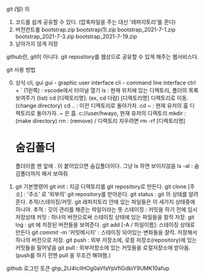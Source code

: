 git (털) 의 
1. 코드를 쉽게 공유할 수 있다. (압축파일을 주는 대신 '레퍼지토리'를 준다)
2. 버전컨트롤
bootstrap.zip
bootstrap(1).zip
bootstrap_2021-7-1.zip
bootstrap_2021-7-3.zip
bootstrap_2021-7-19.zip
3. 날아가지 않게 저장


github란, git이 아니다.
git repository를 웹상으로 공유할 수 있게 해주는
웹서비스다.


git 사용 방법

0. 상식 cli, gui 
gui - graphic user interface
cli - command line interface
    ctrl + ` (1왼쪽) : vscode에서 터미널 열기
	ls : 현재 위치에 있는 디렉토리, 폴더의 목록 보여주기 (list)
	cd [디렉토리명]: (ex, cd 다람) [디렉토리명] 디렉토리로 이동. (change directory)
        cd ..  : 이전 디렉토리로 돌아가자.
        cd ~ : 현재 유저의 홈 디렉토리로 돌아가자.
             ~ 은 홈. c://user/hwayo, 현재 유저의 디렉토리
	mkdir : (make directory)
	rm : (remove) / 디렉토리 지우려면 rm -rf [디렉토리명]

    # 숨김폴더 # 
    폴더이름 맨 앞에 . 이 붙어있으면 숨김폴더이다.
    그냥 ls 하면 보이지않음
    ls -al : 숨김폴더까지 해서 보여줘

1. git 기본명령어
git init : 지금 디렉토리를 git repository로 만든다.
git clone [주소] : '주소' 로 '외부의' git repository를 받아온다.
git status : git 의 상태를 알려준다.
    추적/스테이징/커밋. git 레퍼지토리 안에 있는 파일들은 이 세가지 상태중에 하나야. 
    추적 : 깃이 관리를 해준는 파일이라는 뜻
    스테이징 : 커밋을 하기 전에 임시 저장상태
    커밋 : 하나의 버전으로써 스테이징 상태에 있는 파일들을 찰칵 저장.
git log : git 에 저장된 버전들을 보여준다.
git add [-A / 파일이름]: 스테이징 상태로만든다
git commit -m '커밋메시지' : 스테이징 되어있는 변화들을 찰칵. 저장해서 하나의 버전으로 저장.
git push : 외부 저장소에, 로컬 저장소(repository)에 있는 커밋들을 밀어넣음
git pull : 외부저장소에 있는 커밋들을 로컬저장소에 받아옴.
(push를 하기 전엔 pull 을 무조건 해야햄.)



github 로그인 토큰
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